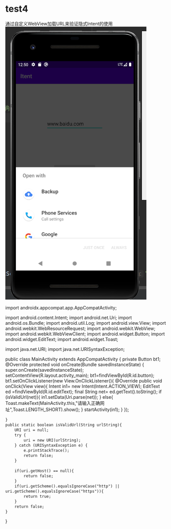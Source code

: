 # test4
通过自定义WebView加载URL来验证隐式Intent的使用
![image](https://github.com/Augest-L-W/test4/blob/master/image/1.png)

import androidx.appcompat.app.AppCompatActivity;

import android.content.Intent;
import android.net.Uri;
import android.os.Bundle;
import android.util.Log;
import android.view.View;
import android.webkit.WebResourceRequest;
import android.webkit.WebView;
import android.webkit.WebViewClient;
import android.widget.Button;
import android.widget.EditText;
import android.widget.Toast;

import java.net.URI;
import java.net.URISyntaxException;

public class MainActivity extends AppCompatActivity {
    private Button bt1;
    @Override
    protected void onCreate(Bundle savedInstanceState) {
        super.onCreate(savedInstanceState);
        setContentView(R.layout.activity_main);
        bt1=findViewById(R.id.button);
        bt1.setOnClickListener(new View.OnClickListener(){
            @Override
            public void onClick(View view){
                Intent in1= new Intent(Intent.ACTION_VIEW);
                EditText ed =findViewById(R.id.editText);
                final String net= ed.getText().toString();
                if (isValidUrl(net)){
                    in1.setData(Uri.parse(net));
                }
                else{
                    Toast.makeText(MainActivity.this,"请输入正确网址",Toast.LENGTH_SHORT).show();
                }
                startActivity(in1);
            }
        });

    }
    public static boolean isValidUrl(String urlString){
        URI uri = null;
        try {
            uri = new URI(urlString);
        } catch (URISyntaxException e) {
            e.printStackTrace();
            return false;
        }

        if(uri.getHost() == null){
            return false;
        }
        if(uri.getScheme().equalsIgnoreCase("http") || uri.getScheme().equalsIgnoreCase("https")){
            return true;
        }
        return false;
    }


}
